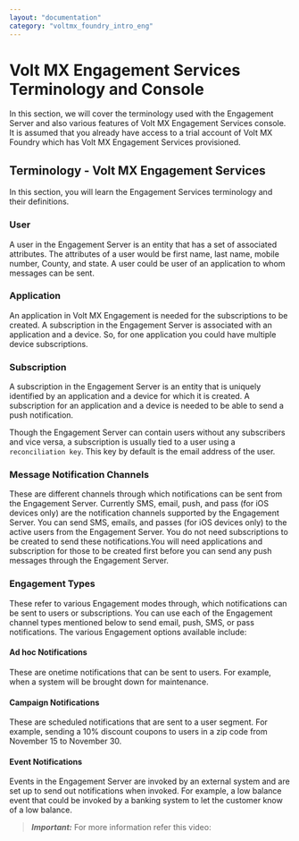 ```yaml
---
layout: "documentation"
category: "voltmx_foundry_intro_eng"
---
```

                           


Volt MX  Engagement Services Terminology and Console
================================================

In this section, we will cover the terminology used with the Engagement Server and also various features of Volt MX Engagement Services console. It is assumed that you already have access to a trial account of Volt MX Foundry which has Volt MX Engagement Services provisioned.

Terminology - Volt MX Engagement Services
--------------------------------------

In this section, you will learn the Engagement Services terminology and their definitions.

### User

A user in the Engagement Server is an entity that has a set of associated attributes. The attributes of a user would be first name, last name, mobile number, County, and state. A user could be user of an application to whom messages can be sent.

### Application

An application in Volt MX Engagement is needed for the subscriptions to be created. A subscription in the Engagement Server is associated with an application and a device. So, for one application you could have multiple device subscriptions.

### Subscription

A subscription in the Engagement Server is an entity that is uniquely identified by an application and a device for which it is created. A subscription for an application and a device is needed to be able to send a push notification.

Though the Engagement Server can contain users without any subscribers and vice versa, a subscription is usually tied to a user using a `reconciliation key`. This key by default is the email address of the user.

### Message Notification Channels

These are different channels through which notifications can be sent from the Engagement Server. Currently SMS, email, push, and pass (for iOS devices only) are the notification channels supported by the Engagement Server. You can send SMS, emails, and passes (for iOS devices only) to the active users from the Engagement Server. You do not need subscriptions to be created to send these notifications.You will need applications and subscription for those to be created first before you can send any push messages through the Engagement Server.

### Engagement Types

These refer to various Engagement modes through, which notifications can be sent to users or subscriptions. You can use each of the Engagement channel types mentioned below to send email, push, SMS, or pass notifications. The various Engagement options available include:

#### Ad hoc Notifications

These are onetime notifications that can be sent to users. For example, when a system will be brought down for maintenance.

#### Campaign Notifications

These are scheduled notifications that are sent to a user segment. For example, sending a 10% discount coupons to users in a zip code from November 15 to November 30.

#### Event Notifications

Events in the Engagement Server are invoked by an external system and are set up to send out notifications when invoked. For example, a low balance event that could be invoked by a banking system to let the customer know of a low balance.

> **_Important:_** For more information refer this video:
